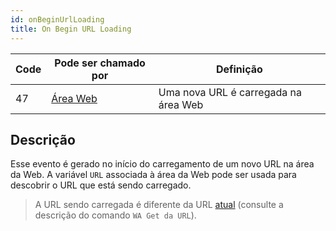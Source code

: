 ```yaml
---
id: onBeginUrlLoading
title: On Begin URL Loading
---
```


| Code | Pode ser chamado por                        | Definição                            |
| ---- | ------------------------------------------- | ------------------------------------ |
| 47   | [Área Web](FormObjects/webArea_overview.md) | Uma nova URL é carregada na área Web |


## Descrição

Esse evento é gerado no início do carregamento de um novo URL na área da Web. A variável `URL` associada à área da Web pode ser usada para descobrir o URL que está sendo carregado.

> A URL sendo carregada é diferente da URL [atual](FormObjects/properties_WebArea.md#url-variable-and-wa-open-url-command) (consulte a descrição do comando `WA Get da URL`).